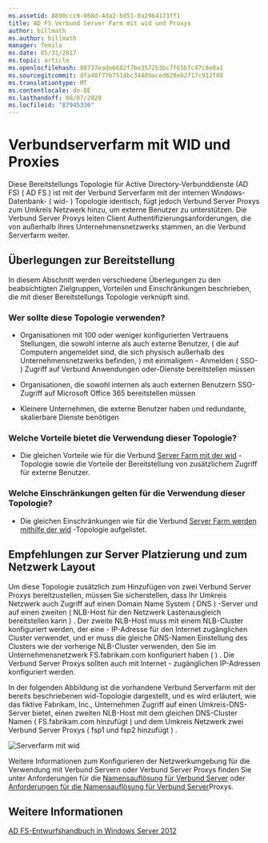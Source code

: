 ```yaml
---
ms.assetid: 8890ccc9-068d-4da2-bd51-8a2964173ff1
title: AD FS Verbund Server Farm mit wid und Proxys
author: billmath
ms.author: billmath
manager: femila
ms.date: 05/31/2017
ms.topic: article
ms.openlocfilehash: 88737eade6682f7be3572b3bc7f65bfc47c8e0a1
ms.sourcegitcommit: dfa48f77b751dbc34409aced628eb2f17c912f08
ms.translationtype: MT
ms.contentlocale: de-DE
ms.lasthandoff: 08/07/2020
ms.locfileid: "87945336"
---
```

# <a name="federation-server-farm-using-wid-and-proxies"></a>Verbundserverfarm mit WID und Proxies

Diese Bereitstellungs Topologie für Active Directory-Verbunddienste (AD FS) \( AD FS \) ist mit der Verbund Serverfarm mit der internen Windows-Datenbank- \( wid- \) Topologie identisch, fügt jedoch Verbund Server Proxys zum Umkreis Netzwerk hinzu, um externe Benutzer zu unterstützen. Die Verbund Server Proxys leiten Client Authentifizierungsanforderungen, die von außerhalb Ihres Unternehmensnetzwerks stammen, an die Verbund Serverfarm weiter.

## <a name="deployment-considerations"></a>Überlegungen zur Bereitstellung
In diesem Abschnitt werden verschiedene Überlegungen zu den beabsichtigten Zielgruppen, Vorteilen und Einschränkungen beschrieben, die mit dieser Bereitstellungs Topologie verknüpft sind.

### <a name="who-should-use-this-topology"></a>Wer sollte diese Topologie verwenden?

-   Organisationen mit 100 oder weniger konfigurierten Vertrauens Stellungen, die sowohl interne als auch externe Benutzer, \( die auf Computern angemeldet sind, die sich physisch außerhalb des Unternehmensnetzwerks befinden, \) mit einmaligem \- Anmelden \( SSO- \) Zugriff auf Verbund Anwendungen oder-Dienste bereitstellen müssen

-   Organisationen, die sowohl internen als auch externen Benutzern SSO-Zugriff auf Microsoft Office 365 bereitstellen müssen

-   Kleinere Unternehmen, die externe Benutzer haben und redundante, skalierbare Dienste benötigen

### <a name="what-are-the-benefits-of-using-this-topology"></a>Welche Vorteile bietet die Verwendung dieser Topologie?

-   Die gleichen Vorteile wie für die Verbund [Server Farm mit der wid](Federation-Server-Farm-Using-WID-2012.md) -Topologie sowie die Vorteile der Bereitstellung von zusätzlichem Zugriff für externe Benutzer.

### <a name="what-are-the-limitations-of-using-this-topology"></a>Welche Einschränkungen gelten für die Verwendung dieser Topologie?

-   Die gleichen Einschränkungen wie für die Verbund [Server Farm werden mithilfe der wid](Federation-Server-Farm-Using-WID-2012.md) -Topologie aufgelistet.

## <a name="server-placement-and-network-layout-recommendations"></a>Empfehlungen zur Server Platzierung und zum Netzwerk Layout
Um diese Topologie zusätzlich zum Hinzufügen von zwei Verbund Server Proxys bereitzustellen, müssen Sie sicherstellen, dass Ihr Umkreis Netzwerk auch Zugriff auf einen Domain Name System \( DNS \) -Server und auf einen zweiten \( NLB-Host für den Netzwerk Lastenausgleich bereitstellen kann \) . Der zweite NLB-Host muss mit einem NLB-Cluster konfiguriert werden, der eine \- IP-Adresse für den Internet zugänglichen Cluster verwendet, und er muss die gleiche DNS-Namen Einstellung des Clusters wie der vorherige NLB-Cluster verwenden, den Sie im Unternehmensnetzwerk FS.fabrikam.com konfiguriert haben \( \) . Die Verbund Server Proxys sollten auch mit Internet \- zugänglichen IP-Adressen konfiguriert werden.

In der folgenden Abbildung ist die vorhandene Verbund Serverfarm mit der bereits beschriebenen wid-Topologie dargestellt, und es wird erläutert, wie das fiktive Fabrikam, Inc., Unternehmen Zugriff auf einen Umkreis-DNS-Server bietet, einen zweiten NLB-Host mit dem gleichen DNS-Cluster Namen \( FS.fabrikam.com hinzufügt \) und dem Umkreis Netzwerk zwei Verbund Server Proxys \( fsp1 und fsp2 hinzufügt \) .

![Serverfarm mit wid](media/FarmWIDProxies.gif)

Weitere Informationen zum Konfigurieren der Netzwerkumgebung für die Verwendung mit Verbund Servern oder Verbund Server Proxys finden Sie unter Anforderungen für die [Namensauflösung für Verbund Server](Name-Resolution-Requirements-for-Federation-Servers.md) oder [Anforderungen für die Namensauflösung für Verbund Server](Name-Resolution-Requirements-for-Federation-Server-Proxies.md)Proxys.

## <a name="see-also"></a>Weitere Informationen
[AD FS-Entwurfshandbuch in Windows Server 2012](AD-FS-Design-Guide-in-Windows-Server-2012.md)
